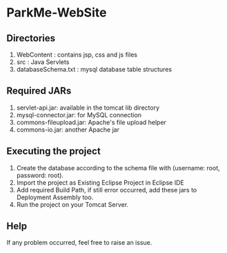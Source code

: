 # ParkMe-WebSite

## Directories
1. WebContent : contains jsp, css and js files
2. src : Java Servlets
3. databaseSchema.txt : mysql database table structures


## Required JARs
1. servlet-api.jar: available in the tomcat lib directory
2. mysql-connector.jar: for MySQL connection
3. commons-fileupload.jar: Apache's file upload helper
4. commons-io.jar: another Apache jar

## Executing the project
1. Create the database according to the schema file with (username: root, password: root).
2. Import the project as Existing Eclipse Project in Eclipse IDE
3. Add required Build Path, if still error occurred, add these jars to Deployment Assembly too.
4. Run the project on your Tomcat Server.

## Help
If any problem occurred, feel free to raise an issue.
